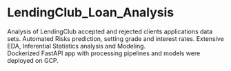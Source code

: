 # LendingClub_Loan_Analysis
Analysis of LendingClub accepted and rejected clients applications data sets. Automated Risks prediction, setting grade and interest rates. Extensive EDA, Inferential Statistics analysis and Modeling.\
Dockerized FastAPI app with processing pipelines and models were deployed on GCP. 
